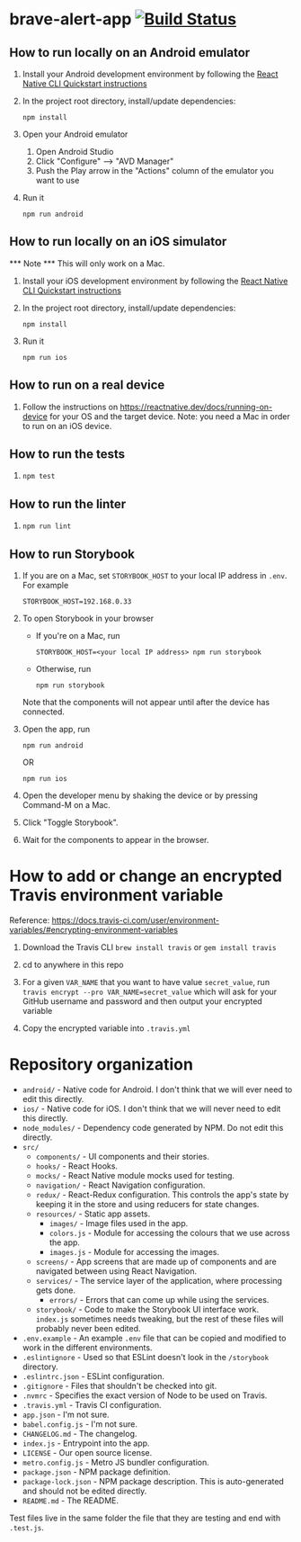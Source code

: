 # brave-alert-app [![Build Status](https://travis-ci.com/bravetechnologycoop/brave-alert-app.svg?branch=main)](https://travis-ci.com/bravetechnologycoop/brave-alert-app)

## How to run locally on an Android emulator

1. Install your Android development environment by following the [React Native CLI Quickstart instructions](https://reactnative.dev/docs/environment-setup)

1. In the project root directory, install/update dependencies:

   ```
   npm install
   ```

1. Open your Android emulator

   1. Open Android Studio
   1. Click "Configure" --> "AVD Manager"
   1. Push the Play arrow in the "Actions" column of the emulator you want to use

1. Run it

   ```
   npm run android
   ```

## How to run locally on an iOS simulator

*** Note *** This will only work on a Mac.

1. Install your iOS development environment by following the [React Native CLI Quickstart instructions](https://reactnative.dev/docs/environment-setup)

1. In the project root directory, install/update dependencies:

   ```
   npm install
   ```

1. Run it

   ```
   npm run ios
   ```
## How to run on a real device

1. Follow the instructions on https://reactnative.dev/docs/running-on-device
   for your OS and the target device. Note: you need a Mac in order to run on
   an iOS device.

## How to run the tests

1. ```
   npm test
   ```

## How to run the linter

1. ```
   npm run lint
   ```

## How to run Storybook

1. If you are on a Mac, set `STORYBOOK_HOST` to your local IP address in `.env`. For example

   ```
   STORYBOOK_HOST=192.168.0.33
   ```

1. To open Storybook in your browser

   - If you're on a Mac, run

      ```
      STORYBOOK_HOST=<your local IP address> npm run storybook
      ```

   - Otherwise, run
   
      ```
      npm run storybook
      ```

   Note that the components will not appear until after the device has connected.

1. Open the app, run

   ```
   npm run android
   ```

   OR 

   ```
   npm run ios
   ```

1. Open the developer menu by shaking the device or by pressing Command-M on a Mac.

1. Click "Toggle Storybook".

1. Wait for the components to appear in the browser.


# How to add or change an encrypted Travis environment variable

Reference: https://docs.travis-ci.com/user/environment-variables/#encrypting-environment-variables

1. Download the Travis CLI `brew install travis` or `gem install travis`

1. cd to anywhere in this repo

1. For a given `VAR_NAME` that you want to have value `secret_value`, run
   `travis encrypt --pro VAR_NAME=secret_value`
   which will ask for your GitHub username and password and then
   output your encrypted variable

1. Copy the encrypted variable into `.travis.yml`


# Repository organization

- `android/` - Native code for Android. I don't think that we will ever need to edit this directly.
- `ios/` - Native code for iOS. I don't think that we will never need to edit this directly.
- `node_modules/` - Dependency code generated by NPM. Do not edit this directly.
- `src/`
   - `components/` - UI components and their stories.
   - `hooks/` - React Hooks.
   - `mocks/` - React Native module mocks used for testing.
   - `navigation/` - React Navigation configuration.
   - `redux/` - React-Redux configuration. This controls the app's state by keeping it in the store
      and using reducers for state changes.
   - `resources/` - Static app assets.
      - `images/` - Image files used in the app.
      - `colors.js` - Module for accessing the colours that we use across the app.
      - `images.js` - Module for accessing the images.
   - `screens/` - App screens that are made up of components and are navigated between using
     React Navigation.
   - `services/` - The service layer of the application, where processing gets done.
      - `errors/` - Errors that can come up while using the services.
   - `storybook/` - Code to make the Storybook UI interface work. `index.js` sometimes needs
     tweaking, but the rest of these files will probably never been edited.
- `.env.example` - An example `.env` file that can be copied and modified to work in
   the different environments.
- `.eslintignore` - Used so that ESLint doesn't look in the `/storybook` directory.
- `.eslintrc.json` - ESLint configuration.
- `.gitignore` - Files that shouldn't be checked into git.
- `.nvmrc` - Specifies the exact version of Node to be used on Travis.
- `.travis.yml` - Travis CI configuration.
- `app.json` - I'm not sure.
- `babel.config.js` - I'm not sure.
- `CHANGELOG.md` - The changelog.
- `index.js` - Entrypoint into the app.
- `LICENSE` - Our open source license.
- `metro.config.js` - Metro JS bundler configuration.
- `package.json` - NPM package definition.
- `package-lock.json` - NPM package description. This is auto-generated and should not be
   edited directly.
- `README.md` - The README.

Test files live in the same folder the file that they are testing and end with `.test.js`.
